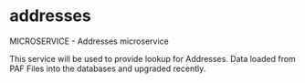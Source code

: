 # addresses
MICROSERVICE - Addresses microservice

This service will be used to provide lookup for Addresses.  Data loaded from PAF Files into the databases and upgraded recently.


